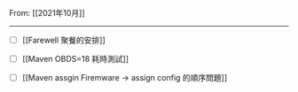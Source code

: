 From: [[2021年10月]]

---

- [ ] [[Farewell 聚餐的安排]]

- [ ] [[Maven OBDS=18 耗時測試]]

- [ ] [[Maven assgin Firemware → assign config 的順序問題]]
